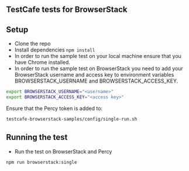 ## TestCafe tests for BrowserStack


## Setup
* Clone the repo
* Install dependencies `npm install`
* In order to run the sample test on your local machine ensure that you have Chrome installed.
* In order to run the sample test on BrowserStack you need to add your BrowserStack username and access key to environment variables BROWSERSTACK_USERNAME and BROWSERSTACK_ACCESS_KEY.

```sh
export BROWSERSTACK_USERNAME="<username>"
export BROWSERSTACK_ACCESS_KEY="<access key>"
```
Ensure that the Percy token is added to:
```sh
testcafe-browserstack-samples/config/single-run.sh
```

## Running the test
* Run the test on BrowserStack and Percy

```bash
npm run browserstack:single
```

